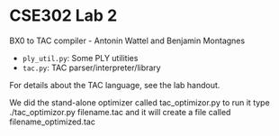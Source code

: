 # CSE302 Lab 2

BX0 to TAC compiler - Antonin Wattel and Benjamin Montagnes

* `ply_util.py`: Some PLY utilities
* `tac.py`: TAC parser/interpreter/library

For details about the TAC language, see the lab handout.

We did the stand-alone optimizer called tac_optimizor.py
to run it type ./tac_optimizor.py filename.tac and it will create a file 
called filename_optimized.tac 